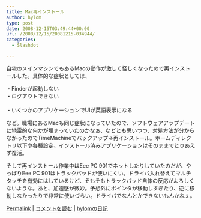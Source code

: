 ```yaml
---
title: Mac再インストール
author: hylom
type: post
date: 2008-12-15T03:49:44+00:00
url: /2008/12/15/20081215-034944/
categories:
  - Slashdot

---
```

自宅のメインマシンでもあるMacの動作が激しく怪しくなったので再インストールした。具体的な症状としては、

・Finderが起動しない     
・ログアウトできない </br>     
・いくつかのアプリケーションでUIが英語表示になる </br>

など。職場にあるMacも同じ症状になっていたので、ソフトウェアアップデートに地雷的な何かが埋まっていたのかなぁ、などとも思いつつ、対処方法が分からなかったのでTimeMachineでバックアップ→再インストール。ホームディレクトリ以下や各種設定、インストール済みアプリケーションはそのままでとりあえず復活。

そして再インストール作業中はEee PC 901でネットしたりしていたのだが、やっぱりEee PC 901はトラックパッドが使いにくい。ドライバ入れ替えてマルチタッチを有効にはしているけど、そもそもトラックパッド自体の反応がよろしくないような。あと、加速感が微妙。予想外にポインタが移動しすぎたり、逆に移動しなかったりで非常に使いづらい。ドライバでなんとかできないもんかねぇ。

  [Permalink][1] |   [コメントを読む][2] |   [hylomの日記][3]

 [1]: http://slashdot.jp/~hylom/journal/461324
 [2]: http://slashdot.jp/~hylom/journal/461324#acomments
 [3]: http://slashdot.jp/~hylom/journal/

